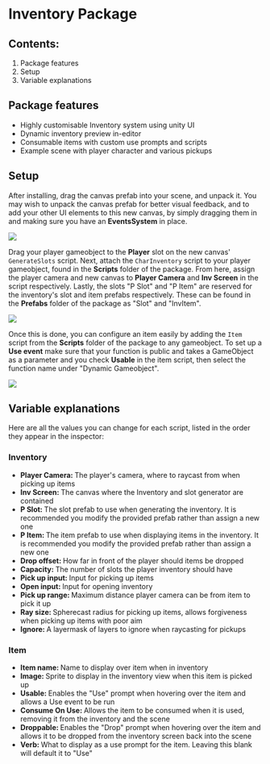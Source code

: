 <H1>Inventory Package</H1>
<H2>Contents:</H2>
<ol>
  <li>Package features</li>
  <li>Setup</li>
  <li>Variable explanations</li>
</ol>
<H2>Package features</H2>
<ul>
  <li>Highly customisable Inventory system using unity UI</li>
  <li>Dynamic inventory preview in-editor</li>
  <li>Consumable items with custom use prompts and scripts</li>
  <li>Example scene with player character and various pickups</li>
</ul>
<H2>Setup</H2>
<p>
  After installing, drag the canvas prefab into your scene, and unpack it. You may wish to unpack the canvas prefab for better visual feedback, and to add your other UI elements to this new canvas, by simply dragging them in and making sure you have an <b>EventsSystem</b> in place.
</p>
<img src="https://i.imgur.com/tItN60l.gif">
<p>
  Drag your player gameobject to the <b>Player</b> slot on the new canvas' <code>GenerateSlots</code> script. Next, attach the <code>CharInventory</code> script to your player gameobject, found in the <b>Scripts</b> folder of the package. From here, assign the player camera and new canvas to <b>Player Camera</b> and <b>Inv Screen</b> in the script respectively. Lastly, the slots "P Slot" and "P Item" are reserved for the inventory's slot and item prefabs respectively. These can be found in the <b>Prefabs</b> folder of the package as "Slot" and "InvItem".
</p>
<img src="https://i.imgur.com/3XnXB0Q.png">
<p>
  Once this is done, you can configure an item easily by adding the <code>Item</code> script from the <b>Scripts</b> folder of the package to any gameobject. To set up a <b>Use event</b> make sure that your function is public and takes a GameObject as a parameter and you check <b>Usable</b> in the item script, then select the function name under "Dynamic Gameobject".
</p>
<img src="https://i.imgur.com/oI2jvG6.gif">
<H2>Variable explanations</H2>
  <p>Here are all the values you can change for each script, listed in the order they appear in the inspector:</p>
  <H3>Inventory</H3>
    <ul>
      <li><b>Player Camera: </b> The player's camera, where to raycast from when picking up items</li>
      <li><b>Inv Screen: </b>The canvas where the Inventory and slot generator are contained</li>
      <li><b>P Slot: </b>The slot prefab to use when generating the inventory. It is recommended you modify the provided prefab rather than assign a new one</li>
      <li><b>P Item: </b>The item prefab to use when displaying items in the inventory. It is recommended you modify the provided prefab rather than assign a new one</li>
      <li><b>Drop offset: </b>How far in front of the player should items be dropped</li>
      <li><b>Capacity: </b>The number of slots the player inventory should have</li>
      <li><b>Pick up input: </b>Input for picking up items</li>
      <li><b>Open input: </b>Input for opening inventory</li>
      <li><b>Pick up range: </b>Maximum distance player camera can be from item to pick it up</li>
      <li><b>Ray size: </b>Spherecast radius for picking up items, allows forgiveness when picking up items with poor aim</li>
      <li><b>Ignore: </b>A layermask of layers to ignore when raycasting for pickups</li>
    </ul>
  <H3>Item</H3>
    <ul>
      <li><b>Item name: </b>Name to display over item when in inventory</li>
      <li><b>Image: </b>Sprite to display in the inventory view when this item is picked up</li>
      <li><b>Usable: </b>Enables the "Use" prompt when hovering over the item and allows a Use event to be run</li>
      <li><b>Consume On Use: </b>Allows the item to be consumed when it is used, removing it from the inventory and the scene</li>
      <li><b>Droppable: </b>Enables the "Drop" prompt when hovering over the item and allows it to be dropped from the inventory screen back into the scene</li>
      <li><b>Verb: </b>What to display as a use prompt for the item. Leaving this blank will default it to "Use"</li>
    </ul>
